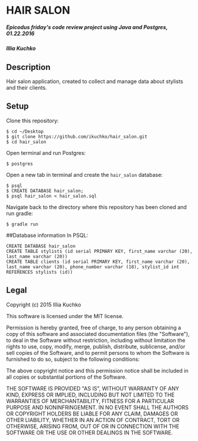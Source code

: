 # HAIR SALON

##### Epicodus friday's code review project using Java and Postgres, 01.22.2016

##### Illia Kuchko

## Description
Hair salon application, created to collect and manage data about stylists and their clients.

## Setup

Clone this repository:
```
$ cd ~/Desktop
$ git clone https://github.com/ikuchko/hair_salon.git
$ cd hair_salon
```

Open terminal and run Postgres:
```
$ postgres
```

Open a new tab in terminal and create the `hair_salon` database:
```
$ psql
$ CREATE DATABASE hair_salon;
$ psql hair_salon < hair_salon.sql
```

Navigate back to the directory where this repository has been cloned and run gradle:
```
$ gradle run
```

##Database information
In PSQL:
```
CREATE DATABASE hair_salon
CREATE TABLE stylists (id serial PRIMARY KEY, first_name varchar (20), last_name varchar (20))
CREATE TABLE clients (id serial PRIMARY KEY, first_name varchar (20), last_name varchar (20), phone_number varchar (18), stylist_id int REFERENCES stylists (id))
```

## Legal

Copyright (c) 2015 Illia Kuchko

This software is licensed under the MIT license.

Permission is hereby granted, free of charge, to any person obtaining a copy
of this software and associated documentation files (the "Software"), to deal
in the Software without restriction, including without limitation the rights
to use, copy, modify, merge, publish, distribute, sublicense, and/or sell
copies of the Software, and to permit persons to whom the Software is
furnished to do so, subject to the following conditions:

The above copyright notice and this permission notice shall be included in
all copies or substantial portions of the Software.

THE SOFTWARE IS PROVIDED "AS IS", WITHOUT WARRANTY OF ANY KIND, EXPRESS OR
IMPLIED, INCLUDING BUT NOT LIMITED TO THE WARRANTIES OF MERCHANTABILITY,
FITNESS FOR A PARTICULAR PURPOSE AND NONINFRINGEMENT. IN NO EVENT SHALL THE
AUTHORS OR COPYRIGHT HOLDERS BE LIABLE FOR ANY CLAIM, DAMAGES OR OTHER
LIABILITY, WHETHER IN AN ACTION OF CONTRACT, TORT OR OTHERWISE, ARISING FROM,
OUT OF OR IN CONNECTION WITH THE SOFTWARE OR THE USE OR OTHER DEALINGS IN
THE SOFTWARE.
